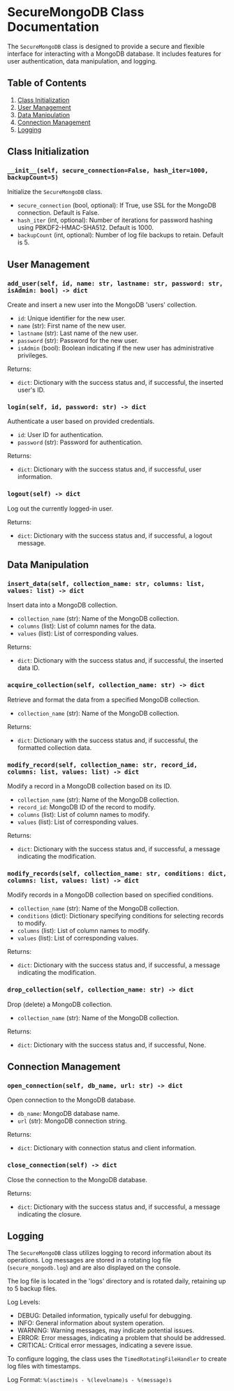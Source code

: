# SecureMongoDB Class Documentation

The `SecureMongoDB` class is designed to provide a secure and flexible interface for interacting with a MongoDB database. It includes features for user authentication, data manipulation, and logging.

## Table of Contents
1. [Class Initialization](#class-initialization)
2. [User Management](#user-management)
3. [Data Manipulation](#data-manipulation)
4. [Connection Management](#connection-management)
5. [Logging](#logging)

## Class Initialization

### `__init__(self, secure_connection=False, hash_iter=1000, backupCount=5)`

Initialize the `SecureMongoDB` class.

- `secure_connection` (bool, optional): If True, use SSL for the MongoDB connection. Default is False.
- `hash_iter` (int, optional): Number of iterations for password hashing using PBKDF2-HMAC-SHA512. Default is 1000.
- `backupCount` (int, optional): Number of log file backups to retain. Default is 5.

## User Management

### `add_user(self, id, name: str, lastname: str, password: str, isAdmin: bool) -> dict`

Create and insert a new user into the MongoDB 'users' collection.

- `id`: Unique identifier for the new user.
- `name` (str): First name of the new user.
- `lastname` (str): Last name of the new user.
- `password` (str): Password for the new user.
- `isAdmin` (bool): Boolean indicating if the new user has administrative privileges.

Returns:
- `dict`: Dictionary with the success status and, if successful, the inserted user's ID.

### `login(self, id, password: str) -> dict`

Authenticate a user based on provided credentials.

- `id`: User ID for authentication.
- `password` (str): Password for authentication.

Returns:
- `dict`: Dictionary with the success status and, if successful, user information.

### `logout(self) -> dict`

Log out the currently logged-in user.

Returns:
- `dict`: Dictionary with the success status and, if successful, a logout message.

## Data Manipulation

### `insert_data(self, collection_name: str, columns: list, values: list) -> dict`

Insert data into a MongoDB collection.

- `collection_name` (str): Name of the MongoDB collection.
- `columns` (list): List of column names for the data.
- `values` (list): List of corresponding values.

Returns:
- `dict`: Dictionary with the success status and, if successful, the inserted data ID.

### `acquire_collection(self, collection_name: str) -> dict`

Retrieve and format the data from a specified MongoDB collection.

- `collection_name` (str): Name of the MongoDB collection.

Returns:
- `dict`: Dictionary with the success status and, if successful, the formatted collection data.

### `modify_record(self, collection_name: str, record_id, columns: list, values: list) -> dict`

Modify a record in a MongoDB collection based on its ID.

- `collection_name` (str): Name of the MongoDB collection.
- `record_id`: MongoDB ID of the record to modify.
- `columns` (list): List of column names to modify.
- `values` (list): List of corresponding values.

Returns:
- `dict`: Dictionary with the success status and, if successful, a message indicating the modification.

### `modify_records(self, collection_name: str, conditions: dict, columns: list, values: list) -> dict`

Modify records in a MongoDB collection based on specified conditions.

- `collection_name` (str): Name of the MongoDB collection.
- `conditions` (dict): Dictionary specifying conditions for selecting records to modify.
- `columns` (list): List of column names to modify.
- `values` (list): List of corresponding values.

Returns:
- `dict`: Dictionary with the success status and, if successful, a message indicating the modification.

### `drop_collection(self, collection_name: str) -> dict`

Drop (delete) a MongoDB collection.

- `collection_name` (str): Name of the MongoDB collection.

Returns:
- `dict`: Dictionary with the success status and, if successful, None.

## Connection Management

### `open_connection(self, db_name, url: str) -> dict`

Open connection to the MongoDB database.

- `db_name`: MongoDB database name.
- `url` (str): MongoDB connection string.

Returns:
- `dict`: Dictionary with connection status and client information.

### `close_connection(self) -> dict`

Close the connection to the MongoDB database.

Returns:
- `dict`: Dictionary with the success status and, if successful, a message indicating the closure.

## Logging

The `SecureMongoDB` class utilizes logging to record information about its operations. Log messages are stored in a rotating log file (`secure_mongodb.log`) and are also displayed on the console.

The log file is located in the 'logs' directory and is rotated daily, retaining up to 5 backup files.

Log Levels:
- DEBUG: Detailed information, typically useful for debugging.
- INFO: General information about system operation.
- WARNING: Warning messages, may indicate potential issues.
- ERROR: Error messages, indicating a problem that should be addressed.
- CRITICAL: Critical error messages, indicating a severe issue.

To configure logging, the class uses the `TimedRotatingFileHandler` to create log files with timestamps.

Log Format: `%(asctime)s - %(levelname)s - %(message)s`

